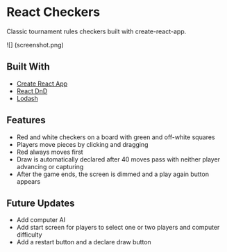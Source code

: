 # React Checkers

Classic tournament rules checkers built with create-react-app.

![] (screenshot.png)

## Built With

* [Create React App](https://github.com/facebookincubator/create-react-app)
* [React DnD](http://react-dnd.github.io/react-dnd/)
* [Lodash](https://lodash.com//)


## Features
* Red and white checkers on a board with green and off-white squares
* Players move pieces by clicking and dragging
* Red always moves first
* Draw is automatically declared after 40 moves pass with neither player advancing or capturing
* After the game ends, the screen is dimmed and a play again button appears

## Future Updates
* Add computer AI
* Add start screen for players to select one or two players and computer difficulty
* Add a restart button and a declare draw button
